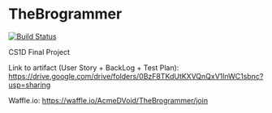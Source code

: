 
# TheBrogrammer 

[![Build Status](https://travis-ci.com/AcmeDVoid/TheBrogrammer.svg?token=u2SJCaqsHMs5vGCjvbZp&branch=masterr)](https://github.com/AcmeDVoid/TheBrogrammer)


CS1D Final Project


Link to artifact (User Story + BackLog + Test Plan): https://drive.google.com/drive/folders/0BzF8TKdUtKXVQnQxV1lnWC1sbnc?usp=sharing

Waffle.io: https://waffle.io/AcmeDVoid/TheBrogrammer/join
